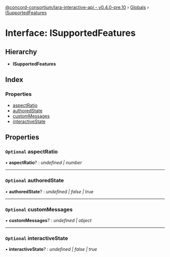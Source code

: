 [@concord-consortium/lara-interactive-api - v0.4.0-pre.10](../README.md) › [Globals](../globals.md) › [ISupportedFeatures](isupportedfeatures.md)

# Interface: ISupportedFeatures

## Hierarchy

* **ISupportedFeatures**

## Index

### Properties

* [aspectRatio](isupportedfeatures.md#optional-aspectratio)
* [authoredState](isupportedfeatures.md#optional-authoredstate)
* [customMessages](isupportedfeatures.md#optional-custommessages)
* [interactiveState](isupportedfeatures.md#optional-interactivestate)

## Properties

### `Optional` aspectRatio

• **aspectRatio**? : *undefined | number*

___

### `Optional` authoredState

• **authoredState**? : *undefined | false | true*

___

### `Optional` customMessages

• **customMessages**? : *undefined | object*

___

### `Optional` interactiveState

• **interactiveState**? : *undefined | false | true*
